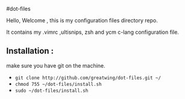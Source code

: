 #dot-files

Hello, Welcome , this is my configuration files directory repo.

It contains my .vimrc ,ultisnips, zsh and ycm c-lang configuration file.

## Installation :
make sure you have git on the machine.
* `git clone http://github.com/greatwing/dot-files.git ~/`
* `chmod 755 ~/dot-files/install.sh`
* `sudo ~/dot-files/install.sh`
